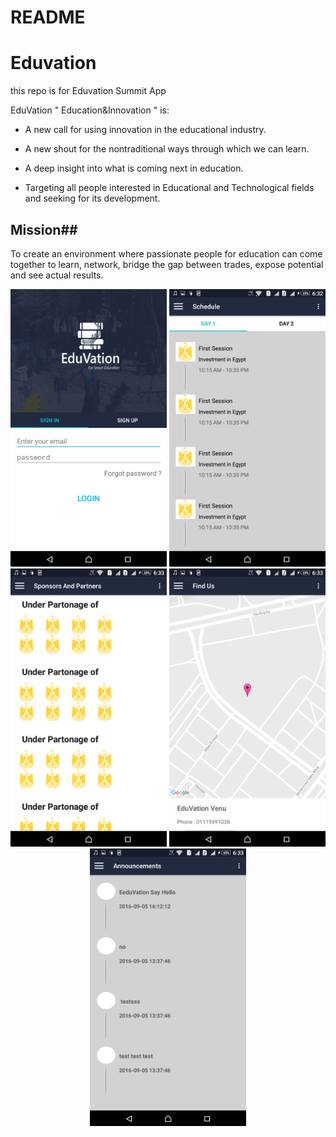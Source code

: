 # README #

# **Eduvation** #

this repo is for Eduvation Summit App

EduVation " Education&Innovation " is: 

- A new call for using innovation in the educational industry.

- A new shout for the nontraditional ways through which we can learn.

- A deep insight into what is coming next in education.

- Targeting all people interested in Educational and Technological fields and seeking for its development.

## **Mission**##
To create an environment where passionate people for education can come together to learn, network, bridge the gap between trades, expose potential and see actual results.



<p align="center">
<img src="https://github.com/mohammedgmgn/Eduvation/blob/master/Screenshot_2017-03-18-06-33-51.png" width="250"/>
  <img src="https://github.com/mohammedgmgn/Eduvation/blob/master/Screenshot_2017-03-18-06-32-53.png" width="250"/>
    <img src="https://github.com/mohammedgmgn/Eduvation/blob/master/Screenshot_2017-03-18-06-33-18.png" width="250"/>
<img src="https://github.com/mohammedgmgn/Eduvation/blob/master/Screenshot_2017-03-18-06-33-28.png" width="250"/>
<img src="https://github.com/mohammedgmgn/Eduvation/blob/master/Screenshot_2017-03-18-06-33-37.png" width="250"/>

</p>

